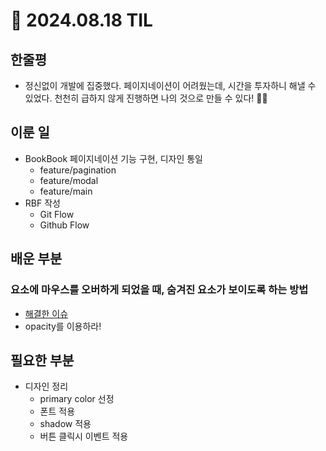 # 🍅 2024.08.18 TIL

## 한줄평

- 정신없이 개발에 집중했다. 페이지네이션이 어려웠는데, 시간을 투자하니 해낼 수 있었다. 천천히 급하지 않게 진행하면 나의 것으로 만들 수 있다! 🐢🐢

## 이룬 일

- BookBook 페이지네이션 기능 구현, 디자인 통일
  - feature/pagination
  - feature/modal
  - feature/main
- RBF 작성
  - Git Flow
  - Github Flow

## 배운 부분

### 요소에 마우스를 오버하게 되었을 때, 숨겨진 요소가 보이도록 하는 방법

- [해결한 이슈](https://github.com/minjeongss/BookBook/issues/10)
- opacity를 이용하라!

## 필요한 부분

- 디자인 정리
  - primary color 선정
  - 폰트 적용
  - shadow 적용
  - 버튼 클릭시 이벤트 적용
